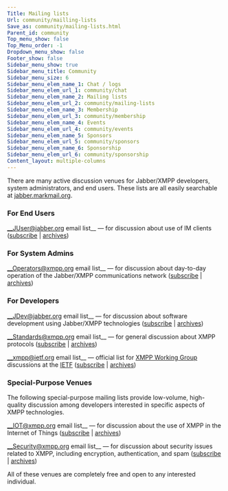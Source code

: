 ```yaml
---
Title: Mailing lists
Url: community/mailling-lists
Save_as: community/mailing-lists.html
Parent_id: community
Top_menu_show: false
Top_Menu_order: -1
Dropdown_menu_show: false
Footer_show: false
Sidebar_menu_show: true
Sidebar_menu_title: Community
Sidebar_menu_size: 6
Sidebar_menu_elem_name_1: Chat / logs
Sidebar_menu_elem_url_1: community/chat
Sidebar_menu_elem_name_2: Mailing lists
Sidebar_menu_elem_url_2: community/mailing-lists
Sidebar_menu_elem_name_3: Membership
Sidebar_menu_elem_url_3: community/membership
Sidebar_menu_elem_name_4: Events
Sidebar_menu_elem_url_4: community/events
Sidebar_menu_elem_name_5: Sponsors
Sidebar_menu_elem_url_5: community/sponsors
Sidebar_menu_elem_name_6: Sponsorship
Sidebar_menu_elem_url_6: community/sponsorship
Content_layout: multiple-columns
---
```


There are many active discussion venues for Jabber/XMPP developers, system administrators, and end users. These lists are all easily searchable at [jabber.markmail.org](http://jabber.markmail.org/).

### For End Users

__JUser@jabber.org email list__ — for discussion about use of IM clients ([subscribe](http://mail.jabber.org/mailman/listinfo/juser) | [archives](http://mail.jabber.org/pipermail/juser/))

### For System Admins

__Operators@xmpp.org email list__ — for discussion about day-to-day operation of the Jabber/XMPP communications network ([subscribe](http://mail.jabber.org/mailman/listinfo/operators) | [archives](http://mail.jabber.org/pipermail/operators/))

### For Developers

__JDev@jabber.org email list__ — for discussion about software development using Jabber/XMPP technologies ([subscribe](http://mail.jabber.org/mailman/listinfo/jdev) | [archives](http://mail.jabber.org/pipermail/jdev/))

__Standards@xmpp.org email list__ — for general discussion about XMPP protocols ([subscribe]() | [archives](http://mail.jabber.org/pipermail/standards/))

__xmpp@ietf.org email list__ — official list for [XMPP Working Group](http://tools.ietf.org/wg/xmpp/) discussions at the [IETF](http://www.ietf.org/) ([subscribe](https://www.ietf.org/mailman/listinfo/xmpp) | [archives](http://www.ietf.org/mail-archive/web/xmpp/current/maillist.html))

### Special-Purpose Venues

The following special-purpose mailing lists provide low-volume, high-quality discussion among developers interested in specific aspects of XMPP technologies.

__IOT@xmpp.org email list__ — for discussion about the use of XMPP in the Internet of Things ([subscribe](http://mail.jabber.org/mailman/listinfo/iot) | [archives](http://mail.jabber.org/pipermail/iot/))

__Security@xmpp.org email list__ — for discussion about security issues related to XMPP, including encryption, authentication, and spam ([subscribe](http://mail.jabber.org/mailman/listinfo/security) | [archives](http://mail.jabber.org/pipermail/security/))

All of these venues are completely free and open to any interested individual.
